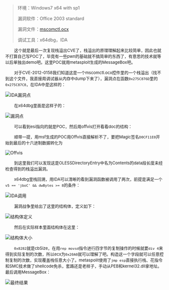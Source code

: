 > 环境：Windows7 x64 with sp1
>
> 漏洞软件：Office 2003 standard
>
> 漏洞文件：[mscomctl.ocx](https://raw.githubusercontent.com/fangdada/how2CVE/master/CVE-2012-0158/mscomctl.ocx)
>
> 调试工具：x64dbg，IDA

&emsp;&emsp;<font size=2>这个就是最后一次复现栈溢出CVE了，栈溢出的原理理解起来比较简单，因此也就不打算自己写POC了，毕竟有一些pwn的基础就不搞简单的东西了，有意思的技术就等以后单独出demo吧。这里POC就用metasploit生成的MessageBox吧。</font></br>

&emsp;&emsp;<font size=2>对于CVE-2012-0158我们知道这是一个mscomctl.ocx控件里的一个栈溢出（找不到这个文件，我直接用调试器从内存中dump下来了），漏洞点在函数`0x275C876D`里的`0x275C87C8`，在IDA中是这样的：</font></br>

![IDA漏洞点](https://raw.githubusercontent.com/fangdada/how2CVE/master/CVE-2012-0158/screenshot/IDA漏洞点.png)

&emsp;&emsp;<font size=2>在x64dbg里面是这样子的：</font></br>

![漏洞点](https://raw.githubusercontent.com/fangdada/how2CVE/master/CVE-2012-0158/screenshot/漏洞点.png)

&emsp;&emsp;<font size=2>可以看到esi指向的就是POC，然后用offvis打开看看doc的结构：</font></br>

&emsp;&emsp;<font size=2>顺带一提，用msf生成的POC用Offvis直接解析不了，要把Magic签名`D0CF11E0`开始到最后的十六进制数据转化为</font></br>

![Offvis](https://raw.githubusercontent.com/fangdada/how2CVE/master/CVE-2012-0158/screenshot/Offvis.png)

&emsp;&emsp;<font size=2>到这里我们可以发现这是OLESSDirectoryEntry中名为Contents的data段长度未经检查得到的栈溢出漏洞。</font></br>

&emsp;&emsp;<font size=2>x64dbg里栈回溯，用IDA可以清晰的看到漏洞函数被调用了两次，前提是满足一个`v5 == 'jboC' && dwBytes >= 8`的条件：</font></br>

![IDA调用](https://raw.githubusercontent.com/fangdada/how2CVE/master/CVE-2012-0158/screenshot/IDA调用.png)

&emsp;&emsp;<font size=2>漏洞战争里给出了这里的结构体，定义如下：</font></br>

![结构体定义](https://raw.githubusercontent.com/fangdada/how2CVE/master/CVE-2012-0158/screenshot/结构体定义.png)

&emsp;&emsp;<font size=2>然后在实际样本里面结构体在这里：</font></br>

![结构体大小](https://raw.githubusercontent.com/fangdada/how2CVE/master/CVE-2012-0158/screenshot/结构体大小.png)

&emsp;&emsp;<font size=2>`0x8282`就是cbSize，在用`rep movsd`指令进行四字节的复制操作的时候就要`div 4`来得到实际复制的次数，所以ecx为`0x20A0`就可以理解了吧。构造这一个字段就可以任意控制复制的次数，实现覆盖栈任意大小了。metaspolit使用了`jmp esp`直接执行栈、花指令和SMC技术做了shellcode免杀，套路还是老样子，手动从PEB和kernel32.dll拿地址。最后调用MessageBox：</font></br>

![最终结果](https://raw.githubusercontent.com/fangdada/how2CVE/master/CVE-2012-0158/screenshot/最终结果.png)
